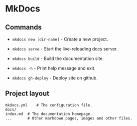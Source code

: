 # MkDocs

## Commands

* `mkdocs new [dir-name]` - Create a new project.

* `mkdocs serve` - Start the live-reloading docs server.

* `mkdocs build` - Build the documentation site.

* `mkdocs -h` - Print help message and exit.

* `mkdocs gh-deploy` - Deploy site on github.

## Project layout

    mkdocs.yml    # The configuration file.
    docs/
    index.md  # The documentation homepage.
    ...       # Other markdown pages, images and other files.
